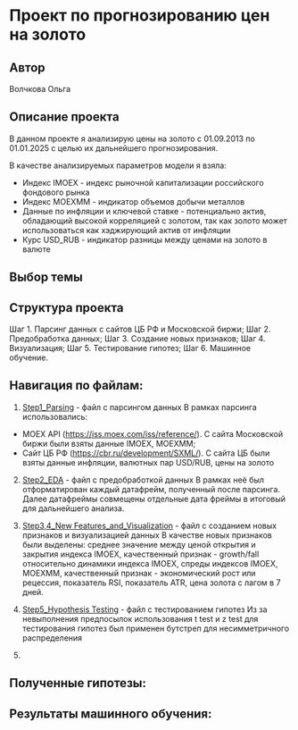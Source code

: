# Проект по прогнозированию цен на золото

## Автор

Волчкова Ольга

## Описание проекта

В данном проекте я анализирую цены на золото с 01.09.2013 по 01.01.2025 с целью их дальнейшего прогнозирования. 

В качестве анализируемых параметров модели я взяла:
* Индекс IMOEX - индекс рыночной капитализации российского фондового рынка
* Индекс MOEXMM - индикатор объемов добычи металлов
* Данные по инфляции и ключевой ставке - потенциально актив, обладающий высокой корреляцией с золотом, так как золото может использоваться как хэджирующий актив от инфляции
* Курс USD_RUB - индикатор разницы между ценами на золото в валюте

## Выбор темы


## Структура проекта

Шаг 1. Парсинг данных с сайтов ЦБ РФ и Московской биржи;
Шаг 2. Предобработка данных;
Шаг 3. Создание новых признаков;
Шаг 4. Визуализация;
Шаг 5. Тестирование гипотез;
Шаг 6. Машинное обучение.
   
## Навигация по файлам:

1) [Step1_Parsing](https://github.com/OVolchkova/ANDAN_project/blob/main/Step1_Parsing.ipynb) - файл с парсингом данных
В рамках парсинга использовались:
* MOEX API (https://iss.moex.com/iss/reference/). С сайта Московской биржи были взяты данные IMOEX, MOEXMM;
* Сайт ЦБ РФ (https://cbr.ru/development/SXML/). С сайта ЦБ были взяты данные инфляции, валютных пар USD/RUB, цены на золото

2) [Step2_EDA](https://github.com/OVolchkova/ANDAN_project/blob/main/Step2_EDA.ipynb) - файл с предобработкой данных
В рамках неё был отформатирован каждый датафрейм, полученный после парсинга. Далее датафреймы совмещены отдельные дата фреймы в итоговый для дальнейшего анализа.

3) [Step3,4_New Features_and_Visualization](https://github.com/OVolchkova/ANDAN_project/blob/main/Step3%2C4_New%20Features_and_Visualization.ipynb) - файл с созданием новых признаков и визуализацией данных
В качестве новых признаков были выделены: среднее значение между ценой открытия и закрытия индекса IMOEX, качественный признак - growth/fall относительно динамики индекса IMOEX, спреды индексов IMOEX, MOEXMM, качественный признак - экономический рост или рецессия, показатель RSI, показатель ATR, цена золота с лагом в 7 дней.

4) [Step5_Hypothesis Testing](https://github.com/OVolchkova/ANDAN_project/blob/main/Step5_Hypothesis%20Testing.ipynb) - файл с тестированием гипотез
Из за невыполнения предпосылок использования t test и z test для тестирования гипотез был применен бутстреп для несимметричного распределения

5) 

## Полученные гипотезы:

## Результаты машинного обучения:


